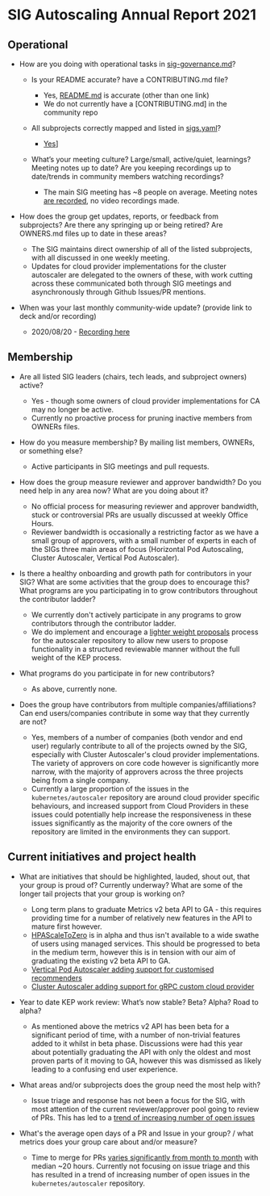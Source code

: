 # SIG Autoscaling Annual Report 2021

## Operational

* How are you doing with operational tasks in
[sig-governance.md](https://git.k8s.io/community/committee-steering/governance/sig-governance.md)?
  * Is your README accurate? have a CONTRIBUTING.md file?
    * Yes, [README.md](https://github.com/kubernetes/community/blob/master/sig-autoscaling/README.md) is accurate (other than one link)
    * We do not currently have a [CONTRIBUTING.md] in the community repo

  * All subprojects correctly mapped and listed in [sigs.yaml](https://git.k8s.io/community/sig-list.md)?
    * [Yes](https://github.com/kubernetes/community/tree/master/sig-autoscaling#subprojects)]

  * What’s your meeting culture? Large/small, active/quiet, learnings? Meeting notes up to date? Are you keeping
  recordings up to date/trends in community members watching recordings?
    * The main SIG meeting has ~8 people on average. Meeting notes [are recorded](https://docs.google.com/document/d/1RvhQAEIrVLHbyNnuaT99-6u9ZUMp7BfkPupT2LAZK7w/edit#heading=h.mh9yomoq1p6v), no video recordings made.

* How does the group get updates, reports, or feedback from subprojects? Are there any springing up or being
retired? Are OWNERS.md files up to date in these areas?
  * The SIG maintains direct ownership of all of the listed subprojects, with all discussed in one weekly meeting.
  * Updates for cloud provider implementations for the cluster autoscaler are delegated to the owners of these, with work cutting across these communicated both through SIG meetings and asynchronously through Github Issues/PR mentions.

* When was your last monthly community-wide update? (provide link to deck and/or recording)
  * 2020/08/20 - [Recording here](https://youtu.be/oDL3Kp5-9eM?t=776)

## Membership

* Are all listed SIG leaders (chairs, tech leads, and subproject owners) active?
  * Yes - though some owners of cloud provider implementations for CA may no longer be active.
  * Currently no proactive process for pruning inactive members from OWNERs files.

* How do you measure membership? By mailing list members, OWNERs, or something else?
  * Active participants in SIG meetings and pull requests.

* How does the group measure reviewer and approver bandwidth? Do you need help in any area now? What are you doing about it?
  * No official process for measuring reviewer and approver bandwidth, stuck or controversial PRs are usually discussed at weekly Office Hours.
  * Reviewer bandwidth is occasionally a restricting factor as we have a small group of approvers, with a small number of experts in each of the SIGs three main areas of focus (Horizontal Pod Autoscaling, Cluster Autoscaler, Vertical Pod Autoscaler).

* Is there a healthy onboarding and growth path for contributors in your SIG?
What are some activities that the group does to encourage this? What programs are you participating in to grow contributors
throughout the contributor ladder?
  * We currently don't actively participate in any programs to grow contributors through the contributor ladder.
  * We do implement and encourage a [lighter weight proposals](https://github.com/kubernetes/autoscaler/pull/3914) process for the autoscaler repository to allow new users to propose functionality in a structured reviewable manner without the full weight of the KEP process.

* What programs do you participate in for new contributors?
  * As above, currently none.

* Does the group have contributors from multiple companies/affiliations? Can end users/companies contribute in some way that
they currently are not?
  * Yes, members of a number of companies (both vendor and end user) regularly contribute to all of the projects owned by the SIG, especially with Cluster Autoscaler's cloud provider implementations. The variety of approvers on core code however is significantly more narrow, with the majority of approvers across the three projects being from a single company.
  * Currently a large proportion of the issues in the `kubernetes/autoscaler` repository are around cloud provider specific behaviours, and increased support from Cloud Providers in these issues could potentially help increase the responsiveness in these issues significantly as the majority of the core owners of the repository are limited in the environments they can support.

## Current initiatives and project health

* What are initiatives that should be highlighted, lauded, shout out, that your group is proud of? Currently underway?
What are some of the longer tail projects that your group is working on?
  * Long term plans to graduate Metrics v2 beta API to GA - this requires providing time for a number of relatively new features in the API to mature first however.
  * [HPAScaleToZero](https://github.com/kubernetes/enhancements/pull/2022) is in alpha and thus isn't available to a wide swathe of users using managed services. This should be progressed to beta in the medium term, however this is in tension with our aim of graduating the existing v2 beta API to GA.
  * [Vertical Pod Autoscaler adding support for customised recommenders](https://github.com/kubernetes/autoscaler/pull/3914)
  * [Cluster Autoscaler adding support for gRPC custom cloud provider](https://github.com/kubernetes/autoscaler/pull/3140)

* Year to date KEP work review: What’s now stable? Beta? Alpha? Road to alpha?
  * As mentioned above the metrics v2 API has been beta for a significant period of time, with a number of non-trivial features added to it whilst in beta phase. Discussions were had this year about potentially graduating the API with only the oldest and most proven parts of it moving to GA, however this was dismissed as likely leading to a confusing end user experience.

* What areas and/or subprojects does the group need the most help with?
  * Issue triage and response has not been a focus for the SIG, with most attention of the current reviewer/approver pool going to review of PRs. This has led to a [trend of increasing number of open issues](https://k8s.devstats.cncf.io/d/22/open-issues-prs-by-milestone-and-repository?orgId=1&var-sig_name=All&var-milestone_name=All&var-repo_name=kubernetes%2Fautoscaler)

* What's the average open days of a PR and Issue in your group? / what metrics does your group care about and/or measure?
  * Time to merge for PRs [varies significantly from month to month](https://k8s.devstats.cncf.io/d/44/pr-time-to-approve-and-merge?orgId=1&from=1577865600000&to=1609488000000&var-period=m&var-repogroup_name=SIG%20Autoscaling&var-apichange=All&var-size_name=All&var-kind_name=All) with median ~20 hours. Currently not focusing on issue triage and this has resulted in a trend of increasing number of open issues in the `kubernetes/autoscaler` repository.